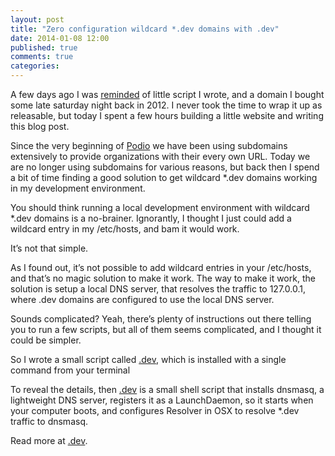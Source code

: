 ```yaml
---
layout: post
title: "Zero configuration wildcard *.dev domains with .dev"
date: 2014-01-08 12:00
published: true
comments: true
categories:
---
```


A few days ago I was [reminded](https://twitter.com/raamdev/status/430436370977284096) of little script I wrote, and a domain I bought some late saturday night back in 2012. I never took the time to wrap it up as releasable, but today I spent a few hours building a little website and writing this blog post.

Since the very beginning of [Podio](http://podio.com) we have been using subdomains extensively to provide organizations with their every own URL. Today we are no longer using subdomains for various reasons, but back then I spend a bit of time finding a good solution to get wildcard *.dev domains working in my development environment. 

You should think running a local development environment with wildcard *.dev domains is a no-brainer. Ignorantly, I thought I just could add a wildcard entry in my /etc/hosts, and bam it would work. 

It’s not that simple.

As I found out, it’s not possible to add wildcard entries in your /etc/hosts, and that’s no magic solution to make it work. The way to make it work, the solution is setup a local DNS server, that resolves the traffic to 127.0.0.1, where .dev domains are configured to use the local DNS server.

Sounds complicated? Yeah, there’s plenty of instructions out there telling you to run a few scripts, but all of them seems complicated, and I thought it could be simpler.

So I wrote a small script called [.dev](http://dev.sh), which is installed with a single command from your terminal 

To reveal the details, then [.dev](http://dev.sh) is a small shell script that installs dnsmasq, a lightweight DNS server, registers it as a LaunchDaemon, so it starts when your computer boots, and configures Resolver in OSX to resolve *.dev traffic to dnsmasq.

Read more at [.dev](http://dev.sh).



